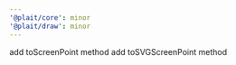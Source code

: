 ```yaml
---
'@plait/core': minor
'@plait/draw': minor
---
```


add toScreenPoint method
add toSVGScreenPoint method
